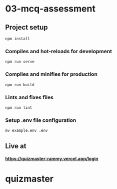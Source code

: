 # 03-mcq-assessment

## Project setup

```
npm install
```

### Compiles and hot-reloads for development

```
npm run serve
```

### Compiles and minifies for production

```
npm run build
```

### Lints and fixes files

```
npm run lint
```

### Setup .env file configuration

```
mv example.env .env
```

## Live at

#### https://quizmaster-rammy.vercel.app/login


# quizmaster
